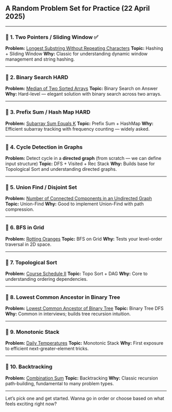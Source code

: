 ## A Random Problem Set for Practice (22 April 2025)
---

### 🔁 **1. Two Pointers / Sliding Window**   ✅
**Problem:** [Longest Substring Without Repeating Characters](https://leetcode.com/problems/longest-substring-without-repeating-characters/)
**Topic:** Hashing + Sliding Window
**Why:** Classic for understanding dynamic window management and string hashing.

---

### 🔢 **2. Binary Search**   HARD 
**Problem:** [Median of Two Sorted Arrays](https://leetcode.com/problems/median-of-two-sorted-arrays/)
**Topic:** Binary Search on Answer
**Why:** Hard-level — elegant solution with binary search across two arrays.

---

### 🧮 **3. Prefix Sum / Hash Map**    HARD
**Problem:** [Subarray Sum Equals K](https://leetcode.com/problems/subarray-sum-equals-k/)
**Topic:** Prefix Sum + HashMap
**Why:** Efficient subarray tracking with frequency counting — widely asked.

---

### 🔁 **4. Cycle Detection in Graphs**
**Problem:** Detect cycle in a **directed graph** (from scratch — we can define input structure)
**Topic:** DFS + Visited + Rec Stack
**Why:** Builds base for Topological Sort and understanding directed graphs.

---

### 🧵 **5. Union Find / Disjoint Set**
**Problem:** [Number of Connected Components in an Undirected Graph](https://leetcode.com/problems/number-of-connected-components-in-an-undirected-graph/)
**Topic:** Union-Find
**Why:** Good to implement Union-Find with path compression.

---

### 🌊 **6. BFS in Grid**
**Problem:** [Rotting Oranges](https://leetcode.com/problems/rotting-oranges/)
**Topic:** BFS on Grid
**Why:** Tests your level-order traversal in 2D space.

---

### 🧠 **7. Topological Sort**
**Problem:** [Course Schedule II](https://leetcode.com/problems/course-schedule-ii/)
**Topic:** Topo Sort + DAG
**Why:** Core to understanding ordering dependencies.

---

### 🌲 **8. Lowest Common Ancestor in Binary Tree**
**Problem:** [Lowest Common Ancestor of Binary Tree](https://leetcode.com/problems/lowest-common-ancestor-of-a-binary-tree/)
**Topic:** Binary Tree DFS
**Why:** Common in interviews; builds tree recursion intuition.

---

### 🧊 **9. Monotonic Stack**
**Problem:** [Daily Temperatures](https://leetcode.com/problems/daily-temperatures/)
**Topic:** Monotonic Stack
**Why:** First exposure to efficient next-greater-element tricks.

---

### 🔁 **10. Backtracking**
**Problem:** [Combination Sum](https://leetcode.com/problems/combination-sum/)
**Topic:** Backtracking
**Why:** Classic recursion path-building, fundamental to many problem types.

---

Let’s pick one and get started.
Wanna go in order or choose based on what feels exciting right now?
